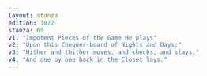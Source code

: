 ```yaml
---
layout: stanza
edition: 1872
stanza: 69
v1: "Impotent Pieces of the Game He plays"
v2: "Upon this Chequer-board of Nights and Days;"
v3: "Hither and thither moves, and checks, and slays,"
v4: "And one by one back in the Closet lays."
---
```

